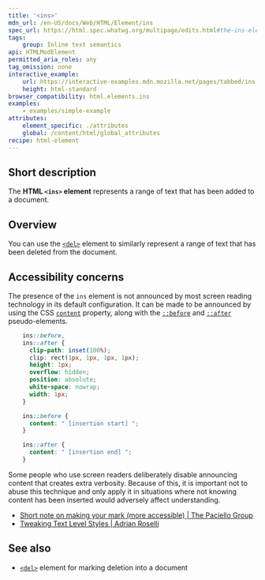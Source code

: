 ```yaml
---
title: '<ins>'
mdn_url: /en-US/docs/Web/HTML/Element/ins
spec_url: https://html.spec.whatwg.org/multipage/edits.html#the-ins-element
tags:
    group: Inline text semantics
api: HTMLModElement
permitted_aria_roles: any
tag_omission: none
interactive_example:
    url: https://interactive-examples.mdn.mozilla.net/pages/tabbed/ins.html
    height: html-standard
browser_compatibility: html.elements.ins
examples:
    - examples/simple-example
attributes:
    element_specific: ./attributes
    global: /content/html/global_attributes
recipe: html-element
---
```


## Short description

The **HTML `<ins>` element** represents a range of text that has been
added to a document.

## Overview

You can use the
[`<del>`](/en-US/docs/Web/HTML/Element/del)
element to similarly represent a range of text that has been deleted
from the document.

## Accessibility concerns

The presence of the `ins` element is not announced by most screen
reading technology in its default configuration. It can be made to be
announced by using the CSS [`content`](/en-US/docs/Web/CSS/content)
property, along with the [`::before`](/en-US/docs/Web/CSS/::before)
and [`::after`](/en-US/docs/Web/CSS/::after) pseudo-elements.

```css
    ins::before,
    ins::after {
      clip-path: inset(100%);
      clip: rect(1px, 1px, 1px, 1px);
      height: 1px;
      overflow: hidden;
      position: absolute;
      white-space: nowrap;
      width: 1px;
    }

    ins::before {
      content: " [insertion start] ";
    }

    ins::after {
      content: " [insertion end] ";
    }
```

Some people who use screen readers deliberately disable announcing
content that creates extra verbosity. Because of this, it is important
not to abuse this technique and only apply it in situations where not
knowing content has been inserted would adversely affect understanding.

- [Short note on making your mark (more accessible) | The Paciello Group](https://developer.paciellogroup.com/blog/2017/12/short-note-on-making-your-mark-more-accessible/)
- [Tweaking Text Level Styles \| Adrian Roselli](http://adrianroselli.com/2017/12/tweaking-text-level-styles.html)

## See also

- [`<del>`](/en-US/docs/Web/HTML/Element/del) element for marking deletion into a document
